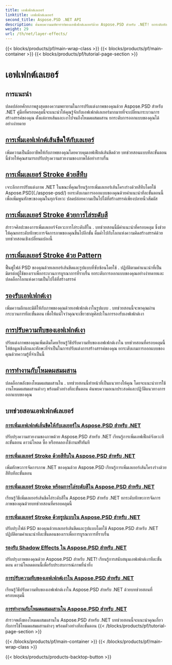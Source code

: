 ```yaml
---
title: เอฟเฟกต์เลเยอร์
linktitle: เอฟเฟกต์เลเยอร์
second_title: Aspose.PSD .NET API
description: ค้นพบความมหัศจรรย์ของเอฟเฟกต์เลเยอร์ด้วย Aspose.PSD สำหรับ .NET! ยกระดับทักษะการจัดการภาพของคุณโดยการเรียนรู้การเพิ่มโหมดเส้นขีด เงา และผสมผสาน
weight: 29
url: /th/net/layer-effects/
---
```


{{< blocks/products/pf/main-wrap-class >}}
{{< blocks/products/pf/main-container >}}
{{< blocks/products/pf/tutorial-page-section >}}

# เอฟเฟกต์เลเยอร์

## การแนะนำ

ปลดปล่อยศักยภาพสูงสุดของความพยายามในการปรับแต่งภาพของคุณด้วย Aspose.PSD สำหรับ .NET คู่มือที่ครอบคลุมนี้จะแนะนำให้คุณรู้จักกับเอฟเฟกต์เลเยอร์มากมายที่จะเปลี่ยนกระบวนการสร้างสรรค์ของคุณ ตั้งแต่ลายเส้นและเงาไปจนถึงโหมดผสมผสาน ยกระดับการออกแบบของคุณได้อย่างง่ายดาย

## [การเพิ่มเอฟเฟกต์เส้นขีดให้กับเลเยอร์](./adding-stroke-effects/)

เพิ่มความเป็นมืออาชีพให้กับภาพของคุณโดยควบคุมเอฟเฟ็กต์เส้นขีดด้วย บทช่วยสอนแบบทีละขั้นตอนนี้ช่วยให้คุณสามารถปรับปรุงความสวยงามของภาพได้อย่างราบรื่น 

## [การเพิ่มเลเยอร์ Stroke ด้วยสีทึบ](./adding-stroke-layer-solid-color/)

เจาะลึกการปรับแต่งภาพ .NET ในขณะที่คุณเรียนรู้การเพิ่มเลเยอร์เส้นโครงร่างด้วยสีทึบโดยใช้ Aspose.PSD](./aspose-psd/) ยกระดับเกมการออกแบบของคุณด้วยคำแนะนำทีละขั้นตอนนี้ เพื่อเพิ่มพูนทักษะของคุณในทุกจังหวะ ปลดปล่อยความเป็นไปได้ที่สร้างสรรค์เพียงปลายนิ้วสัมผัส

## [การเพิ่มเลเยอร์ Stroke ด้วยการไล่ระดับสี](./adding-stroke-layer-gradient/)

สำรวจศิลปะของการเพิ่มเลเยอร์จังหวะการไล่ระดับสีใน . บทช่วยสอนนี้มีคำแนะนำที่ครอบคลุม ซึ่งช่วยให้คุณยกระดับทักษะการจัดการภาพของคุณขึ้นไปอีกขั้น ดื่มด่ำไปกับโลกแห่งความคิดสร้างสรรค์ด้วยบทช่วยสอนเชิงเปลี่ยนแปลงนี้

## [การเพิ่มเลเยอร์ Stroke ด้วย Pattern](./adding-stroke-layer-pattern/)

ฟื้นฟูไฟล์ PSD ของคุณด้วยเลเยอร์เส้นขีดและรูปแบบที่ซับซ้อนโดยใช้ . ปฏิบัติตามคำแนะนำที่เป็นมิตรต่อผู้ใช้ของเราเพื่อกระบวนการบูรณาการที่ราบรื่น ยกระดับการออกแบบของคุณอย่างง่ายดายและปลดล็อกโลกแห่งความเป็นไปได้ที่สร้างสรรค์

## [รองรับเอฟเฟกต์เงา](./supporting-shadow-effects/)

เพิ่มความลึกและมิติให้กับภาพของคุณด้วยเอฟเฟกต์เงาในรูปแบบ . บทช่วยสอนนี้จะพาคุณผ่านกระบวนการทีละขั้นตอน เพื่อให้แน่ใจว่าคุณจะเชี่ยวชาญศิลปะในการรองรับเอฟเฟกต์เงา 

## [การปรับความทึบของเอฟเฟกต์เงา](./adjusting-shadow-effect-opacity/)

ปรับแต่งภาพของคุณเพิ่มเติมโดยเรียนรู้วิธีปรับความทึบของเอฟเฟกต์เงาใน บทช่วยสอนที่ครอบคลุมนี้ให้ข้อมูลเชิงลึกและทักษะที่จำเป็นในการปรับแต่งการสร้างสรรค์ของคุณ ยกระดับเกมการออกแบบของคุณด้วยความรู้ที่จำเป็นนี้

## [การทำงานกับโหมดผสมผสาน](./working-with-blend-modes/)

ปลดล็อกพลังของโหมดผสมผสานใน . บทช่วยสอนนี้ทำหน้าที่เป็นแนวทางให้คุณ โดยจะแนะนำการใช้งานโหมดผสมผสานต่างๆ พร้อมตัวอย่างทีละขั้นตอน ค้นพบความอเนกประสงค์และปฏิวัติแนวทางการออกแบบของคุณ

## บทช่วยสอนเอฟเฟกต์เลเยอร์
### [การเพิ่มเอฟเฟกต์เส้นขีดให้กับเลเยอร์ใน Aspose.PSD สำหรับ .NET](./adding-stroke-effects/)
ปรับปรุงความสวยงามของภาพด้วย Aspose.PSD สำหรับ .NET เรียนรู้การเพิ่มเอฟเฟ็กต์จังหวะทีละขั้นตอน ดาวน์โหลด ซื้อ หรือทดลองใช้งานฟรีทันที
### [การเพิ่มเลเยอร์ Stroke ด้วยสีทึบใน Aspose.PSD สำหรับ .NET](./adding-stroke-layer-solid-color/)
เพิ่มทักษะการจัดการภาพ .NET ของคุณด้วย Aspose.PSD เรียนรู้การเพิ่มเลเยอร์เส้นโครงร่างด้วยสีทึบทีละขั้นตอน
### [การเพิ่มเลเยอร์ Stroke พร้อมการไล่ระดับสีใน Aspose.PSD สำหรับ .NET](./adding-stroke-layer-gradient/)
เรียนรู้วิธีเพิ่มเลเยอร์เส้นขีดไล่ระดับสีใน Aspose.PSD สำหรับ .NET ยกระดับทักษะการจัดการภาพของคุณด้วยบทช่วยสอนที่ครอบคลุมนี้
### [การเพิ่มเลเยอร์ Stroke ด้วยรูปแบบใน Aspose.PSD สำหรับ .NET](./adding-stroke-layer-pattern/)
ปรับปรุงไฟล์ PSD ของคุณด้วยเลเยอร์เส้นขีดและรูปแบบโดยใช้ Aspose.PSD สำหรับ .NET ปฏิบัติตามคำแนะนำทีละขั้นตอนของเราเพื่อการบูรณาการที่ราบรื่น
### [รองรับ Shadow Effects ใน Aspose.PSD สำหรับ .NET](./supporting-shadow-effects/)
ปรับปรุงภาพของคุณด้วย Aspose.PSD สำหรับ .NET! เรียนรู้การสนับสนุนเอฟเฟกต์เงาทีละขั้นตอน ดาวน์โหลดตอนนี้เพื่อรับประสบการณ์ภาพที่น่าทึ่ง
### [การปรับความทึบของเอฟเฟกต์เงาใน Aspose.PSD สำหรับ .NET](./adjusting-shadow-effect-opacity/)
เรียนรู้วิธีปรับความทึบของเอฟเฟกต์เงาใน Aspose.PSD สำหรับ .NET ด้วยบทช่วยสอนที่ครอบคลุมนี้
### [การทำงานกับโหมดผสมผสานใน Aspose.PSD สำหรับ .NET](./working-with-blend-modes/)
สำรวจพลังของโหมดผสมผสานใน Aspose.PSD สำหรับ .NET บทช่วยสอนนี้จะแนะนำคุณเกี่ยวกับการใช้โหมดผสมผสานต่างๆ พร้อมตัวอย่างทีละขั้นตอน
{{< /blocks/products/pf/tutorial-page-section >}}

{{< /blocks/products/pf/main-container >}}
{{< /blocks/products/pf/main-wrap-class >}}

{{< blocks/products/products-backtop-button >}}
